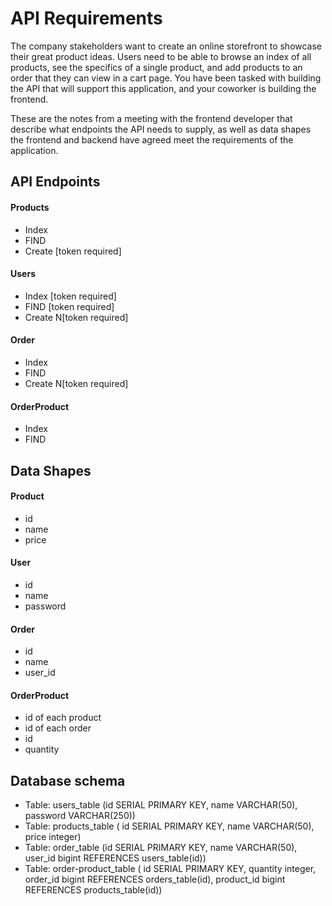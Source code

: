 # API Requirements
The company stakeholders want to create an online storefront to showcase their great product ideas. Users need to be able to browse an index of all products, see the specifics of a single product, and add products to an order that they can view in a cart page. You have been tasked with building the API that will support this application, and your coworker is building the frontend.

These are the notes from a meeting with the frontend developer that describe what endpoints the API needs to supply, as well as data shapes the frontend and backend have agreed meet the requirements of the application. 

## API Endpoints
#### Products
- Index 
- FIND
- Create [token required]

#### Users
- Index [token required]
- FIND [token required]
- Create N[token required]

#### Order
- Index 
- FIND 
- Create N[token required]

#### OrderProduct
- Index 
- FIND 

## Data Shapes
#### Product
-  id
- name
- price

#### User
- id
- name
- password

#### Order
- id
- name
- user_id

#### OrderProduct
- id of each product 
- id of each order
- id
- quantity

## Database schema
- Table: users_table (id SERIAL PRIMARY KEY, name VARCHAR(50),  password VARCHAR(250))
- Table: products_table ( id SERIAL PRIMARY KEY, name VARCHAR(50), price integer)
- Table: order_table (id SERIAL PRIMARY KEY, name VARCHAR(50), user_id bigint REFERENCES users_table(id))
- Table: order-product_table ( id SERIAL PRIMARY KEY, quantity integer, order_id bigint REFERENCES orders_table(id), product_id bigint REFERENCES products_table(id))